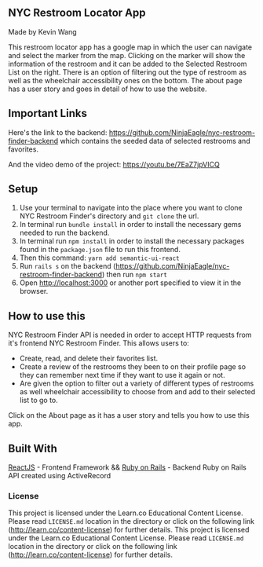 ## NYC Restroom Locator App
Made by Kevin Wang

This restroom locator app has a google map in which the user can navigate and select the marker from the map. Clicking on the marker will show the information of the restroom and it can be added to the Selected Restroom List on the right. There is an option of filtering out the type of restroom as well as the wheelchair accessibility ones on the bottom. The about page has a user story and goes in detail of how to use the website.

## Important Links

Here's the link to the backend: https://github.com/NinjaEagle/nyc-restroom-finder-backend which contains the seeded data of selected restrooms and favorites.

And the video demo of the project: https://youtu.be/7EaZ7jpVICQ

## Setup

1. Use your terminal to navigate into the place where you want to clone NYC Restroom Finder's directory and `git clone` the url.
2. In terminal run `bundle install` in order to install the necessary gems needed to run the backend.
3. In terminal run `npm install` in order to install the necessary packages found in the `package.json` file to run this frontend.
4. Then this command: `yarn add semantic-ui-react`
5. Run `rails s` on the backend (https://github.com/NinjaEagle/nyc-restroom-finder-backend) then run `npm start`
6. Open [http://localhost:3000](http://localhost:3000) or another port specified to view it in the browser.

## How to use this

NYC Restroom Finder API is needed in order to accept HTTP requests from it's frontend NYC Restroom Finder. This allows users to:
* Create, read, and delete their favorites list.
* Create a review of the restrooms they been to on their profile page so they can remember next time if they want to use it again or not.
* Are given the option to filter out a variety of different types of restrooms as well wheelchair accessibility to choose from and add to their selected list to go to.

Click on the About page as it has a user story and tells you how to use this app.

## Built With

[ReactJS](https://github.com/facebook/react) - Frontend Framework
&&
[Ruby on Rails](https://github.com/rails/rails) - Backend Ruby on Rails API created using ActiveRecord

### License

This project is licensed under the Learn.co Educational Content License. Please read `LICENSE.md` location in the directory or click on the following link (http://learn.co/content-license) for further details.	This project is licensed under the Learn.co Educational Content License. Please read `LICENSE.md` location in the directory or click on the following link (http://learn.co/content-license) for further details.